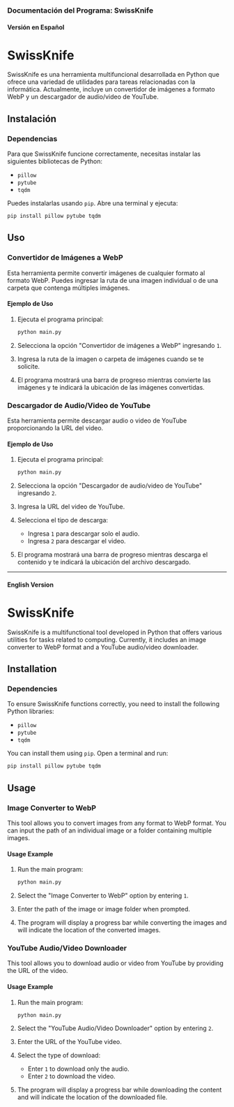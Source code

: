 ### Documentación del Programa: SwissKnife

#### Versión en Español

# SwissKnife

SwissKnife es una herramienta multifuncional desarrollada en Python que ofrece una variedad de utilidades para tareas relacionadas con la informática. Actualmente, incluye un convertidor de imágenes a formato WebP y un descargador de audio/video de YouTube.

## Instalación

### Dependencias

Para que SwissKnife funcione correctamente, necesitas instalar las siguientes bibliotecas de Python:

- `pillow`
- `pytube`
- `tqdm`

Puedes instalarlas usando `pip`. Abre una terminal y ejecuta:

```sh
pip install pillow pytube tqdm
```

## Uso

### Convertidor de Imágenes a WebP

Esta herramienta permite convertir imágenes de cualquier formato al formato WebP. Puedes ingresar la ruta de una imagen individual o de una carpeta que contenga múltiples imágenes.

#### Ejemplo de Uso

1. Ejecuta el programa principal:

   ```sh
   python main.py
   ```

2. Selecciona la opción "Convertidor de imágenes a WebP" ingresando `1`.

3. Ingresa la ruta de la imagen o carpeta de imágenes cuando se te solicite.

4. El programa mostrará una barra de progreso mientras convierte las imágenes y te indicará la ubicación de las imágenes convertidas.

### Descargador de Audio/Video de YouTube

Esta herramienta permite descargar audio o video de YouTube proporcionando la URL del video.

#### Ejemplo de Uso

1. Ejecuta el programa principal:

   ```sh
   python main.py
   ```

2. Selecciona la opción "Descargador de audio/video de YouTube" ingresando `2`.

3. Ingresa la URL del video de YouTube.

4. Selecciona el tipo de descarga:
   - Ingresa `1` para descargar solo el audio.
   - Ingresa `2` para descargar el video.

5. El programa mostrará una barra de progreso mientras descarga el contenido y te indicará la ubicación del archivo descargado.

---

#### English Version

# SwissKnife

SwissKnife is a multifunctional tool developed in Python that offers various utilities for tasks related to computing. Currently, it includes an image converter to WebP format and a YouTube audio/video downloader.

## Installation

### Dependencies

To ensure SwissKnife functions correctly, you need to install the following Python libraries:

- `pillow`
- `pytube`
- `tqdm`

You can install them using `pip`. Open a terminal and run:

```sh
pip install pillow pytube tqdm
```

## Usage

### Image Converter to WebP

This tool allows you to convert images from any format to WebP format. You can input the path of an individual image or a folder containing multiple images.

#### Usage Example

1. Run the main program:

   ```sh
   python main.py
   ```

2. Select the "Image Converter to WebP" option by entering `1`.

3. Enter the path of the image or image folder when prompted.

4. The program will display a progress bar while converting the images and will indicate the location of the converted images.

### YouTube Audio/Video Downloader

This tool allows you to download audio or video from YouTube by providing the URL of the video.

#### Usage Example

1. Run the main program:

   ```sh
   python main.py
   ```

2. Select the "YouTube Audio/Video Downloader" option by entering `2`.

3. Enter the URL of the YouTube video.

4. Select the type of download:
   - Enter `1` to download only the audio.
   - Enter `2` to download the video.

5. The program will display a progress bar while downloading the content and will indicate the location of the downloaded file.
